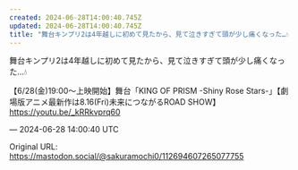 ```yaml
---
created: 2024-06-28T14:00:40.745Z
updated: 2024-06-28T14:00:40.745Z
title: "舞台キンプリ2は4年越しに初めて見たから、見て泣きすぎて頭が少し痛くなった…💧【[...]"
---
```


<p>舞台キンプリ2は4年越しに初めて見たから、見て泣きすぎて頭が少し痛くなった…💧</p><p>【6/28(金)19:00～上映開始】舞台「KING OF PRISM -Shiny Rose Stars-」【劇場版アニメ最新作は8.16(Fri)未来につながるROAD SHOW】 <a href="https://youtu.be/_kRRkvprq60" target="_blank" rel="nofollow noopener" translate="no"><span class="invisible">https://</span><span class="">youtu.be/_kRRkvprq60</span><span class="invisible"></span></a></p>

&mdash; 2024-06-28 14:00:40 UTC

Original URL: https://mastodon.social/@sakuramochi0/112694607265077755
